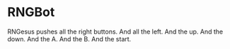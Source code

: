 # RNGBot
RNGesus pushes all the right buttons. And all the left. And the up. And the down. And the A. And the B. And the start.
